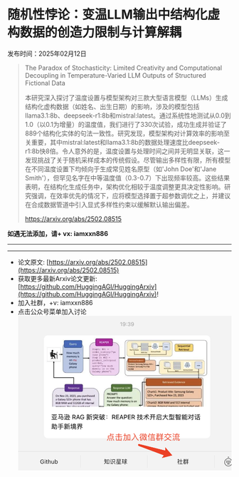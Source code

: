 # 随机性悖论：变温LLM输出中结构化虚构数据的创造力限制与计算解耦
发布时间：2025年02月12日


> The Paradox of Stochasticity: Limited Creativity and Computational Decoupling in Temperature-Varied LLM Outputs of Structured Fictional Data
>
> 本研究深入探讨了温度设置与模型架构对三款大型语言模型（LLMs）生成结构化虚构数据（如姓名、出生日期）的影响，涉及的模型包括llama3.1:8b、deepseek-r1:8b和mistral:latest。通过系统性地测试从0.0到1.0（以0.1为增量）的温度值，我们进行了330次试验，成功生成并验证了889个结构化实体的句法一致性。研究发现，模型架构对计算效率的影响至关重要，其中mistral:latest和llama3.1:8b的数据处理速度比deepseek-r1:8b快8倍。令人意外的是，温度设置与处理时间之间并无明显关联，这一发现挑战了关于随机采样成本的传统假设。尽管输出多样性有限，所有模型在不同温度设置下均倾向于生成常见姓名原型（如'John Doe'和'Jane Smith'），但罕见名字在中等温度值（0.3-0.7）下出现频率较高。这些结果表明，在结构化生成任务中，架构优化相较于温度调整更具决定性影响。研究强调，在效率优先的情况下，应将模型选择置于超参数调优之上，并建议在合成数据管道中引入显式多样性约束以缓解默认输出偏差。
>
> https://arxiv.org/abs/2502.08515

**如遇无法添加，请+ vx: iamxxn886**
<hr />


<hr />

- 论文原文: [https://arxiv.org/abs/2502.08515](https://arxiv.org/abs/2502.08515)
- 获取更多最新Arxiv论文更新: [https://github.com/HuggingAGI/HuggingArxiv](https://github.com/HuggingAGI/HuggingArxiv)!
- 加入社群，+v: iamxxn886
- 点击公众号菜单加入讨论
![](https://raw.githubusercontent.com/HuggingAGI/wx_assets/main/2024/07/31/1722434818326-94339e92-22f1-4472-9d27-fed232f70b5d.jpeg)